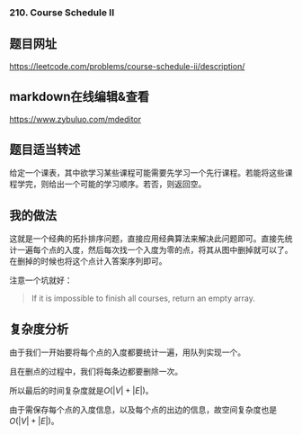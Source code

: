 ###  210. Course Schedule II
## 题目网址
https://leetcode.com/problems/course-schedule-ii/description/
## markdown在线编辑&查看
https://www.zybuluo.com/mdeditor
## 题目适当转述
给定一个课表，其中欲学习某些课程可能需要先学习一个先行课程。若能将这些课程学完，则给出一个可能的学习顺序。若否，则返回空。
## 我的做法

这就是一个经典的拓扑排序问题，直接应用经典算法来解决此问题即可。直接先统计一遍每个点的入度，然后每次找一个入度为零的点，将其从图中删掉就可以了。在删掉的时候也将这个点计入答案序列即可。

注意一个坑就好：

> If it is impossible to finish all courses, return an empty array.

## 复杂度分析

由于我们一开始要将每个点的入度都要统计一遍，用队列实现一个。

且在删点的过程中，我们将每条边都要删除一次。

所以最后的时间复杂度就是$O(|V|+|E|)$。

由于需保存每个点的入度信息，以及每个点的出边的信息，故空间复杂度也是$O(|V|+|E|)$。
